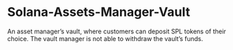 # Solana-Assets-Manager-Vault
An asset manager’s vault, where customers can deposit SPL tokens of their choice. The vault manager is not able to withdraw the vault’s funds.
